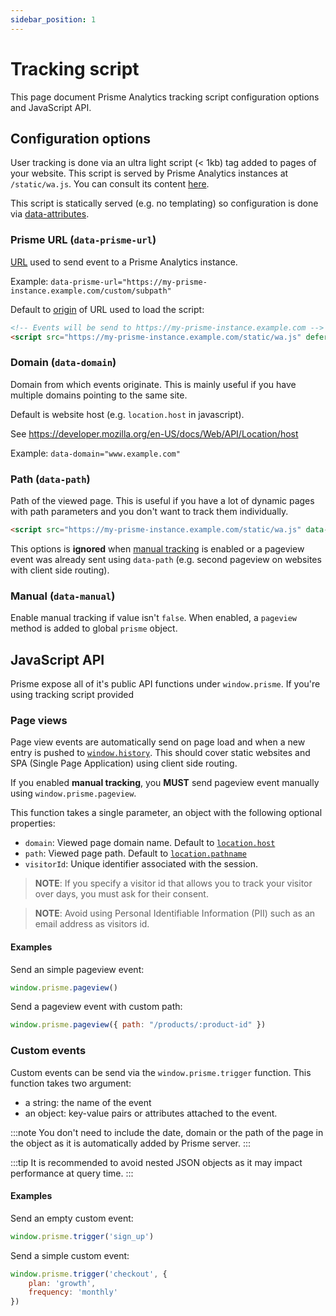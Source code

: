 ```yaml
---
sidebar_position: 1
---
```


# Tracking script

This page document Prisme Analytics tracking script configuration options and
JavaScript API.

## Configuration options

User tracking is done via an ultra light script (< 1kb) tag added to pages of your website.
This script is served by Prisme Analytics instances at `/static/wa.js`. You can consult
its content [here](https://github.com/prismelabs/analytics/blob/master/tracker).

This script is statically served (e.g. no templating) so configuration is done via
[data-attributes](https://developer.mozilla.org/en-US/docs/Learn/HTML/Howto/Use_data_attributes).

### Prisme URL (`data-prisme-url`)

[URL](https://developer.mozilla.org/en-US/docs/Learn/Common_questions/Web_mechanics/What_is_a_URL)
used to send event to a Prisme Analytics instance.

Example: `data-prisme-url="https://my-prisme-instance.example.com/custom/subpath"`

Default to [origin](https://developer.mozilla.org/en-US/docs/Web/API/URL/origin)
of URL used to load the script:
```html
<!-- Events will be send to https://my-prisme-instance.example.com -->
<script src="https://my-prisme-instance.example.com/static/wa.js" defer></script>
```
### Domain (`data-domain`)

Domain from which events originate. This is mainly useful if you have
multiple domains pointing to the same site.

Default is website host (e.g. `location.host` in javascript).

See https://developer.mozilla.org/en-US/docs/Web/API/Location/host

Example: `data-domain="www.example.com"`

### Path (`data-path`)

Path of the viewed page. This is useful if you have a lot of dynamic pages
with path parameters and you don't want to track them individually.

```html
<script src="https://my-prisme-instance.example.com/static/wa.js" data-path="/products/:product-id" defer></script>
```

This options is **ignored** when [manual tracking](#manual-data-manual) is enabled
or a pageview event was already sent using `data-path` (e.g. second pageview on
websites with client side routing).

### Manual (`data-manual`)

Enable manual tracking if value isn't `false`. When enabled, a `pageview` method
is added to global `prisme` object.

## JavaScript API

Prisme expose all of it's public API functions under `window.prisme`. If you're
using tracking script provided

### Page views

Page view events are automatically send on page load and when a new entry is
pushed to [`window.history`](https://developer.mozilla.org/en-US/docs/Web/API/History/pushState).
This should cover static websites and SPA (Single Page Application) using client
side routing.

If you enabled **manual tracking**, you **MUST** send pageview event manually
using `window.prisme.pageview`.

This function takes a single parameter, an object with the following optional
properties:
* `domain`: Viewed page domain name. Default to [`location.host`](https://developer.mozilla.org/en-US/docs/Web/API/Location/host)
* `path`: Viewed page path. Default to [`location.pathname`](https://developer.mozilla.org/en-US/docs/Web/API/Location/pathname)
* `visitorId`: Unique identifier associated with the session.

> **NOTE**: If you specify a visitor id that allows you to track your visitor
> over days, you must ask for their consent.

> **NOTE**: Avoid using Personal Identifiable Information (PII) such as an email
> address as visitors id.

#### Examples

Send an simple pageview event:

```js
window.prisme.pageview()
```

Send a pageview event with custom path:

```js
window.prisme.pageview({ path: "/products/:product-id" })
```

### Custom events

Custom events can be send via the `window.prisme.trigger` function. This
function takes two argument:
* a string: the name of the event
* an object: key-value pairs or attributes attached to the event.

:::note
You don't need to include the date, domain or the path of the page in the object
as it is automatically added by Prisme server.
:::

:::tip
It is recommended to avoid nested JSON objects as it may impact performance at
query time.
:::

#### Examples

Send an empty custom event:

```js
window.prisme.trigger('sign_up')
```

Send a simple custom event:

```js
window.prisme.trigger('checkout', {
    plan: 'growth',
    frequency: 'monthly'
})
```
